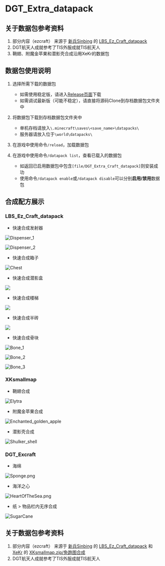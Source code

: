 # DGT_Extra_datapack

## 关于数据包参考资料

1. 部分内容（ezcraft） 来源于 [新兵Sinbing](https://space.bilibili.com/1446187/) 的 [LBS_Ez_Craft_datapack](https://github.com/Sinbing/LBS_Ez_Craft_datapack)
2. DGT航天人成就参考了TIS外服成就TIS航天人
3. 鞘翅、附魔金苹果和潜影壳合成沿用XeKr的数据包

## 数据包使用说明
1. 选择所需下载的数据包
   - 如需使用稳定版，请进入[Release页面](https://github.com/DangoTown/DGT_Extra_datapack/releases)下载
   - 如需调试最新版（可能不稳定），请直接将源码Clone到存档数据包文件夹中

2. 将数据包下载到存档数据包文件夹中
   - 单机存档请放入`\.minecraft\saves\<save_name>\datapacks\`
   - 服务器请放入位于`\world\datapacks\`

3. 在游戏中使用命令`/reload`，加载数据包

4. 在游戏中使用命令`/datapack list`，查看已载入的数据包
   - 如返回已启用数据包中包含`[file/DGT_Extra_Craft_datapack]`则安装成功
   - 使用命令`/datapack enable`或`/datapack disable`可以分别**启用/禁用**数据包

## 合成配方展示
### LBS_Ez_Craft_datapack
- 快速合成发射器

![Dispenser_1](https://static-file-hosting.vercel.app/static/dgt/dfde76747d5d4d2a74fd3e4488fa6d85.png)

![Dispenser_2](https://static-file-hosting.vercel.app/static/dgt/c85f4b9a1842c7300c56abe2615f2cca.png)

- 快速合成箱子

![Chest](https://static-file-hosting.vercel.app/static/dgt/179a49e5bceef69100d67e2073c5e1cf.png)

- 快速合成潜影盒

![](https://static-file-hosting.vercel.app/static/dgt/020dfbf38300719ed8666bccc25bbf30.png)

- 快速合成楼梯

![](https://static-file-hosting.vercel.app/static/dgt/0e3c43631f72c6102b2d42dc0f17aa68.png)

- 快速合成半砖

![](https://static-file-hosting.vercel.app/static/dgt/bf6bb6062f19de9fcc790c54b8a8adb7.png)

- 快速合成骨块

![Bone_1](https://static-file-hosting.vercel.app/static/dgt/fffcb3e35e35518fb2b96333c491ada9.png)

![Bone_2](https://static-file-hosting.vercel.app/static/dgt/b7c7f5897cd98b789140042aaeebae99.png)

![Bone_3](https://static-file-hosting.vercel.app/static/dgt/59a71f5dad5b4aa2505f636661357902.png)

### XKsmallmap
- 鞘翅合成

![Elytra](https://static-file-hosting.vercel.app/static/dgt/e1e86ee7743c1440a5ba2c7dd12613dc.png)

- 附魔金苹果合成

![Enchanted_golden_apple](https://static-file-hosting.vercel.app/static/dgt/0347aea0bac5ab6ff933010e5612eaae.png)

- 潜影壳合成

![Shulker_shell](https://static-file-hosting.vercel.app/static/dgt/34d29c506175e5a1cdd3b29b567db7e9.png)

### DGT_Excraft
- 海绵

![Sponge.png](https://static-file-hosting.vercel.app/static/dgt/d448392daeb7a1cf4f9618abc34a99ef.png)

- 海洋之心

![HeartOfTheSea.png](https://static-file-hosting.vercel.app/static/dgt/692b3826801506440341f1b6fb899184.png)

- 纸 > 物品栏内无序合成

![SugarCane](https://static-file-hosting.vercel.app/static/dgt/ea313d0d0a986054f786b625135e28db.png)

## 关于数据包参考资料
1. 部分内容（ezcraft） 来源于 [新兵Sinbing](https://space.bilibili.com/1446187/) 的 [LBS_Ez_Craft_datapack](https://github.com/Sinbing/LBS_Ez_Craft_datapack) 和 [XeKr](https://space.bilibili.com/5930630) 的 [XKsmallmap.zip/免跑图合成](https://www.bilibili.com/read/cv12992062)
2. DGT航天人成就参考了TIS外服成就TIS航天人